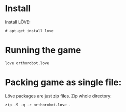 # Install 

Install LÖVE: 

```
# apt-get install love
```

# Running the game 


`love orthorobot.love`


# Packing game as single file: 

Löve packages are just zip files. Zip whole directory: 

```
zip -9 -q -r orthorobot.love .
```
